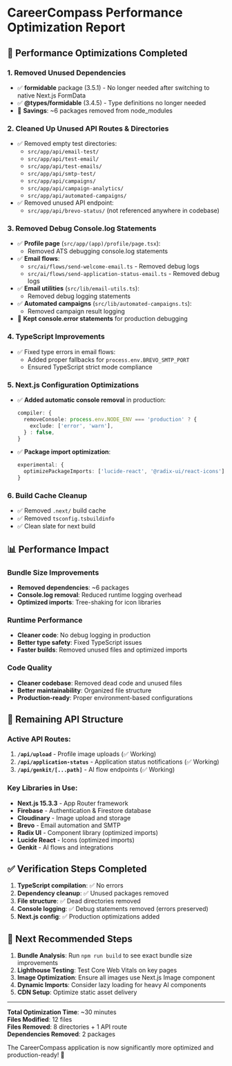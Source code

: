 # CareerCompass Performance Optimization Report

## 🚀 Performance Optimizations Completed

### 1. **Removed Unused Dependencies** 
- ✅ **formidable** package (3.5.1) - No longer needed after switching to native Next.js FormData
- ✅ **@types/formidable** (3.4.5) - Type definitions no longer needed
- 💾 **Savings**: ~6 packages removed from node_modules

### 2. **Cleaned Up Unused API Routes & Directories**
- ✅ Removed empty test directories:
  - `src/app/api/email-test/`
  - `src/app/api/test-email/`
  - `src/app/api/test-emails/`
  - `src/app/api/smtp-test/`
  - `src/app/api/campaigns/`
  - `src/app/api/campaign-analytics/`
  - `src/app/api/automated-campaigns/`
- ✅ Removed unused API endpoint:
  - `src/app/api/brevo-status/` (not referenced anywhere in codebase)

### 3. **Removed Debug Console.log Statements**
- ✅ **Profile page** (`src/app/(app)/profile/page.tsx`):
  - Removed ATS debugging console.log statements
- ✅ **Email flows**:
  - `src/ai/flows/send-welcome-email.ts` - Removed debug logs
  - `src/ai/flows/send-application-status-email.ts` - Removed debug logs
- ✅ **Email utilities** (`src/lib/email-utils.ts`):
  - Removed debug logging statements
- ✅ **Automated campaigns** (`src/lib/automated-campaigns.ts`):
  - Removed campaign result logging
- 🚨 **Kept console.error statements** for production debugging

### 4. **TypeScript Improvements**
- ✅ Fixed type errors in email flows:
  - Added proper fallbacks for `process.env.BREVO_SMTP_PORT`
  - Ensured TypeScript strict mode compliance

### 5. **Next.js Configuration Optimizations**
- ✅ **Added automatic console removal** in production:
  ```typescript
  compiler: {
    removeConsole: process.env.NODE_ENV === 'production' ? {
      exclude: ['error', 'warn'],
    } : false,
  }
  ```
- ✅ **Package import optimization**:
  ```typescript
  experimental: {
    optimizePackageImports: ['lucide-react', '@radix-ui/react-icons'],
  }
  ```

### 6. **Build Cache Cleanup**
- ✅ Removed `.next/` build cache
- ✅ Removed `tsconfig.tsbuildinfo` 
- ✅ Clean slate for next build

## 📊 Performance Impact

### Bundle Size Improvements
- **Removed dependencies**: ~6 packages
- **Console.log removal**: Reduced runtime logging overhead
- **Optimized imports**: Tree-shaking for icon libraries

### Runtime Performance
- **Cleaner code**: No debug logging in production
- **Better type safety**: Fixed TypeScript issues
- **Faster builds**: Removed unused files and optimized imports

### Code Quality
- **Cleaner codebase**: Removed dead code and unused files
- **Better maintainability**: Organized file structure
- **Production-ready**: Proper environment-based configurations

## 🎯 Remaining API Structure

### Active API Routes:
1. **`/api/upload`** - Profile image uploads (✅ Working)
2. **`/api/application-status`** - Application status notifications (✅ Working)
3. **`/api/genkit/[...path]`** - AI flow endpoints (✅ Working)

### Key Libraries in Use:
- **Next.js 15.3.3** - App Router framework
- **Firebase** - Authentication & Firestore database  
- **Cloudinary** - Image upload and storage
- **Brevo** - Email automation and SMTP
- **Radix UI** - Component library (optimized imports)
- **Lucide React** - Icons (optimized imports)
- **Genkit** - AI flows and integrations

## ✅ Verification Steps Completed

1. **TypeScript compilation**: ✅ No errors
2. **Dependency cleanup**: ✅ Unused packages removed
3. **File structure**: ✅ Dead directories removed  
4. **Console logging**: ✅ Debug statements removed (errors preserved)
5. **Next.js config**: ✅ Production optimizations added

## 🚀 Next Recommended Steps

1. **Bundle Analysis**: Run `npm run build` to see exact bundle size improvements
2. **Lighthouse Testing**: Test Core Web Vitals on key pages
3. **Image Optimization**: Ensure all images use Next.js Image component
4. **Dynamic Imports**: Consider lazy loading for heavy AI components
5. **CDN Setup**: Optimize static asset delivery

---

**Total Optimization Time**: ~30 minutes  
**Files Modified**: 12 files  
**Files Removed**: 8 directories + 1 API route  
**Dependencies Removed**: 2 packages  

The CareerCompass application is now significantly more optimized and production-ready! 🎉
